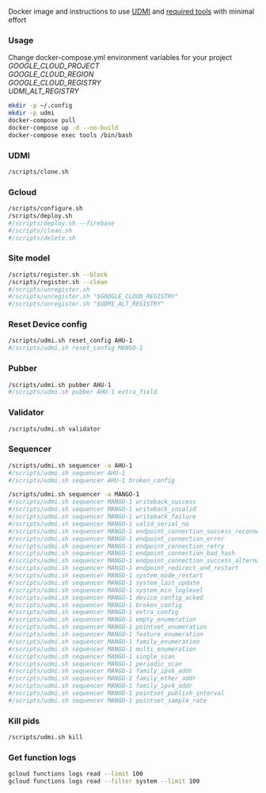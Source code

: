 Docker image and instructions to use [UDMI](https://github.com/faucetsdn/udmi) and [required tools](https://faucetsdn.github.io/udmi/docs/tools/) with minimal effort

### Usage
Change docker-compose.yml environment variables for your project  
*GOOGLE_CLOUD_PROJECT*  
*GOOGLE_CLOUD_REGION*  
*GOOGLE_CLOUD_REGISTRY*  
*UDMI_ALT_REGISTRY*  

```sh
mkdir -p ~/.config
mkdir -p udmi
docker-compose pull
docker-compose up -d --no-build
docker-compose exec tools /bin/bash
```

### UDMI
```sh
/scripts/clone.sh
```

### Gcloud
```sh
/scripts/configure.sh
/scripts/deploy.sh
#/scripts/deploy.sh --firebase
#/scripts/clean.sh
#/scripts/delete.sh
```

### Site model
```sh
/scripts/register.sh --block
/scripts/register.sh --clean
#/scripts/unregister.sh
#/scripts/unregister.sh "$GOOGLE_CLOUD_REGISTRY"
#/scripts/unregister.sh "$UDMI_ALT_REGISTRY"
```

### Reset Device config
```sh
/scripts/udmi.sh reset_config AHU-1
#/scripts/udmi.sh reset_config MANGO-1
```

### Pubber
```sh
/scripts/udmi.sh pubber AHU-1
#/scripts/udmi.sh pubber AHU-1 extra_field
```

### Validator
```sh
/scripts/udmi.sh validator
```

### Sequencer
```sh
/scripts/udmi.sh sequencer -a AHU-1
#/scripts/udmi.sh sequencer AHU-1
#/scripts/udmi.sh sequencer AHU-1 broken_config

/scripts/udmi.sh sequencer -a MANGO-1
#/scripts/udmi.sh sequencer MANGO-1 writeback_success
#/scripts/udmi.sh sequencer MANGO-1 writeback_invalid
#/scripts/udmi.sh sequencer MANGO-1 writeback_failure
#/scripts/udmi.sh sequencer MANGO-1 valid_serial_no
#/scripts/udmi.sh sequencer MANGO-1 endpoint_connection_success_reconnect
#/scripts/udmi.sh sequencer MANGO-1 endpoint_connection_error
#/scripts/udmi.sh sequencer MANGO-1 endpoint_connection_retry
#/scripts/udmi.sh sequencer MANGO-1 endpoint_connection_bad_hash
#/scripts/udmi.sh sequencer MANGO-1 endpoint_connection_success_alternate
#/scripts/udmi.sh sequencer MANGO-1 endpoint_redirect_and_restart
#/scripts/udmi.sh sequencer MANGO-1 system_mode_restart
#/scripts/udmi.sh sequencer MANGO-1 system_last_update
#/scripts/udmi.sh sequencer MANGO-1 system_min_loglevel
#/scripts/udmi.sh sequencer MANGO-1 device_config_acked
#/scripts/udmi.sh sequencer MANGO-1 broken_config
#/scripts/udmi.sh sequencer MANGO-1 extra_config
#/scripts/udmi.sh sequencer MANGO-1 empty_enumeration
#/scripts/udmi.sh sequencer MANGO-1 pointset_enumeration
#/scripts/udmi.sh sequencer MANGO-1 feature_enumeration
#/scripts/udmi.sh sequencer MANGO-1 family_enumeration
#/scripts/udmi.sh sequencer MANGO-1 multi_enumeration
#/scripts/udmi.sh sequencer MANGO-1 single_scan
#/scripts/udmi.sh sequencer MANGO-1 periodic_scan
#/scripts/udmi.sh sequencer MANGO-1 family_ipv6_addr
#/scripts/udmi.sh sequencer MANGO-1 family_ether_addr
#/scripts/udmi.sh sequencer MANGO-1 family_ipv4_addr
#/scripts/udmi.sh sequencer MANGO-1 pointset_publish_interval
#/scripts/udmi.sh sequencer MANGO-1 pointset_sample_rate
```

### Kill pids
```sh
/scripts/udmi.sh kill
```

### Get function logs
```sh
gcloud functions logs read --limit 100
gcloud functions logs read --filter system --limit 100
```
